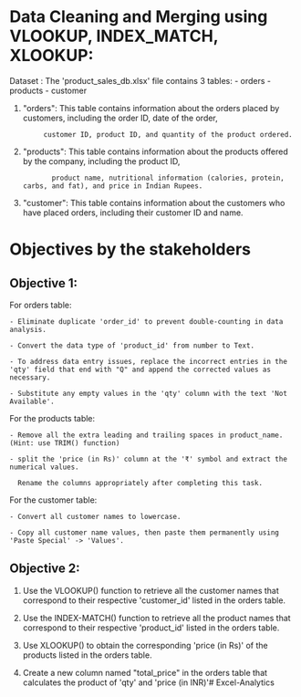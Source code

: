 # Data Cleaning and Merging using VLOOKUP, INDEX_MATCH, XLOOKUP:

Dataset : The 'product_sales_db.xlsx' file contains 3 tables:
	- orders
	- products
	- customer

1. "orders": This table contains information about the orders placed by customers, including the order ID, date of the order, 

	        customer ID, product ID, and quantity of the product ordered.

2. "products": This table contains information about the products offered by the company, including the product ID,

	          product name, nutritional information (calories, protein, carbs, and fat), and price in Indian Rupees.

3. "customer": This table contains information about the customers who have placed orders, including their customer ID and name.

# Objectives by the stakeholders

## Objective 1:

For orders table:

	- Eliminate duplicate 'order_id' to prevent double-counting in data analysis.

	- Convert the data type of 'product_id' from number to Text.

	- To address data entry issues, replace the incorrect entries in the 'qty' field that end with "Q" and append the corrected values as necessary.

	- Substitute any empty values in the 'qty' column with the text 'Not Available'.



For the products table:

	- Remove all the extra leading and trailing spaces in product_name. (Hint: use TRIM() function)

	- split the 'price (in Rs)' column at the '₹' symbol and extract the numerical values. 

	  Rename the columns appropriately after completing this task.



For the customer table:

	- Convert all customer names to lowercase.

	- Copy all customer name values, then paste them permanently using 'Paste Special' -> 'Values'.

## Objective 2:

1. Use the VLOOKUP() function to retrieve all the customer names that correspond to their respective 'customer_id' listed in the orders table.

2. Use the INDEX-MATCH() function to retrieve all the product names that correspond to their respective 'product_id' listed in the orders table.

3. Use XLOOKUP() to obtain the corresponding 'price (in Rs)' of the products listed in the orders table.

4. Create a new column named "total_price" in the orders table that calculates the product of 'qty' and 'price (in INR)'# Excel-Analytics
